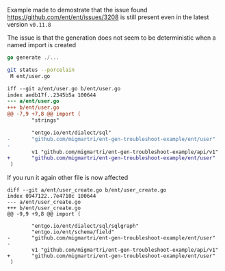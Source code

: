 Example made to demostrate that the issue found https://github.com/ent/ent/issues/3208 is still present even in the latest version `v0.11.8`

The issue is that the generation does not seem to be deterministic when a named import is created

```go
go generate ./...
```

```sh
git status --porcelain
 M ent/user.go
```

```diff
iff --git a/ent/user.go b/ent/user.go
index aedb17f..2345b5a 100644
--- a/ent/user.go
+++ b/ent/user.go
@@ -7,9 +7,8 @@ import (
        "strings"

        "entgo.io/ent/dialect/sql"
-       "github.com/migmartri/ent-gen-troubleshoot-example/ent/user"
-
        v1 "github.com/migmartri/ent-gen-troubleshoot-example/api/v1"
+       "github.com/migmartri/ent-gen-troubleshoot-example/ent/user"
 )
```

If you run it again other file is now affected

```
diff --git a/ent/user_create.go b/ent/user_create.go
index 0947122..7e4710c 100644
--- a/ent/user_create.go
+++ b/ent/user_create.go
@@ -9,9 +9,8 @@ import (

        "entgo.io/ent/dialect/sql/sqlgraph"
        "entgo.io/ent/schema/field"
-       "github.com/migmartri/ent-gen-troubleshoot-example/ent/user"
-
        v1 "github.com/migmartri/ent-gen-troubleshoot-example/api/v1"
+       "github.com/migmartri/ent-gen-troubleshoot-example/ent/user"
 )
```
